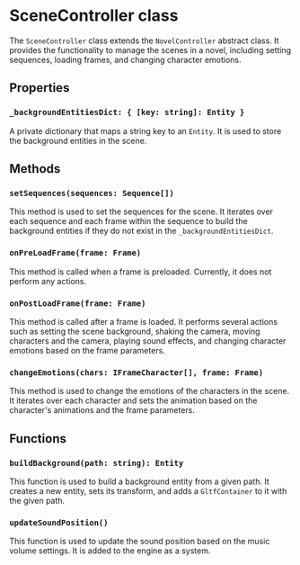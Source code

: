 # SceneController class

The `SceneController` class extends the `NovelController` abstract class. It provides the functionality to manage the scenes in a novel, including setting sequences, loading frames, and changing character emotions.

## Properties

### `_backgroundEntitiesDict: { [key: string]: Entity }`

A private dictionary that maps a string key to an `Entity`. It is used to store the background entities in the scene.

## Methods

### `setSequences(sequences: Sequence[])`

This method is used to set the sequences for the scene. It iterates over each sequence and each frame within the sequence to build the background entities if they do not exist in the `_backgroundEntitiesDict`.

### `onPreLoadFrame(frame: Frame)`

This method is called when a frame is preloaded. Currently, it does not perform any actions.

### `onPostLoadFrame(frame: Frame)`

This method is called after a frame is loaded. It performs several actions such as setting the scene background, shaking the camera, moving characters and the camera, playing sound effects, and changing character emotions based on the frame parameters.

### `changeEmotions(chars: IFrameCharacter[], frame: Frame)`

This method is used to change the emotions of the characters in the scene. It iterates over each character and sets the animation based on the character's animations and the frame parameters.

## Functions

### `buildBackground(path: string): Entity`

This function is used to build a background entity from a given path. It creates a new entity, sets its transform, and adds a `GltfContainer` to it with the given path.

### `updateSoundPosition()`

This function is used to update the sound position based on the music volume settings. It is added to the engine as a system.